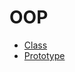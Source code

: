 # OOP
* [Class](https://github.com/NairaYeg/ACA/blob/master/OOP/class.js) 
* [Prototype](https://github.com/NairaYeg/ACA/blob/master/OOP/prototype.js) 

